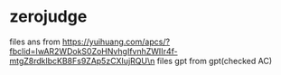 # zerojudge
files ans from https://yuihuang.com/apcs/?fbclid=IwAR2WDokS0ZoHNvhgIfvnhZWIIr4f-mtgZ8rdklbcKB8Fs9ZAp5zCXIujRQU\n
files gpt from gpt(checked AC)
